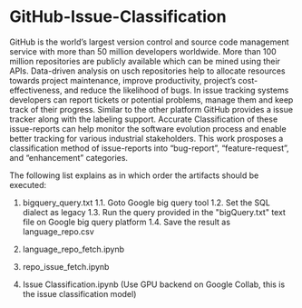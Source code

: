 # GitHub-Issue-Classification
GitHub  is  the  world’s  largest  version  control  and  source code  management  service  with more  than  50  million developers  worldwide. More than 100 million  repositories are publicly available which can be  mined  using  their  APIs. Data-driven analysis on usch repositories help to allocate resources towards project maintenance, improve productivity, project’s cost-effectiveness, and reduce the likelihood of bugs. In issue tracking systems developers can report tickets or potential problems, manage them and keep track of their progress. Similar to the other platform GitHub provides a issue tracker along with the labeling support. Accurate Classification  of  these  issue-reports can  help  monitor  the  software evolution  process  and  enable  better  tracking  for  various  industrial  stakeholders. This work prosposes a classification method of issue-reports into “bug-report”, “feature-request”,  and “enhancement” categories.



The following list explains as in which order the artifacts should be executed:
1. bigquery_query.txt
1.1. Goto Google big query tool
1.2. Set the SQL dialect as legacy
1.3. Run the query provided in the "bigQuery.txt" text file on Google big query platform
1.4. Save the result as language_repo.csv


2. language_repo_fetch.ipynb
3. repo_issue_fetch.ipynb

4. Issue Classification.ipynb (Use GPU backend on Google Collab, this is the issue classification model)
